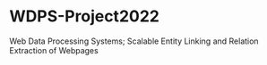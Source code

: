 # WDPS-Project2022
Web Data Processing Systems; Scalable Entity Linking and Relation Extraction of Webpages
